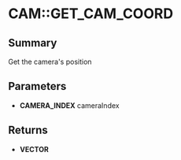 # CAM::GET_CAM_COORD

## Summary
Get the camera's position

## Parameters
* **CAMERA_INDEX** cameraIndex

## Returns
* **VECTOR**